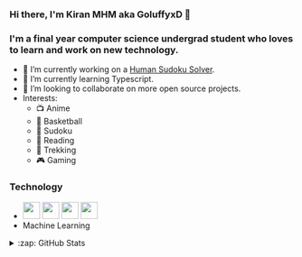 ### Hi there, I'm Kiran MHM aka GoluffyxD 👋 

### I'm a final year computer science undergrad student who loves to learn and work on new technology.
- 🔭 I’m currently working on a [Human Sudoku Solver](https://github.com/GoluffyxD/human-sudoku-solver).
- 🌱 I’m currently learning Typescript.
- 👯 I’m looking to collaborate on more open source projects.
- Interests: 
  * :tv: Anime
  * :basketball: Basketball
  * :newspaper: Sudoku
  * :book: Reading
  * :mount_fuji: Trekking
  * :video_game: Gaming

### Technology
* <img src = 'https://image.flaticon.com/icons/svg/1822/1822899.svg' height='30'/>  <img src = 'https://github.com/MarikIshtar007/MarikIshtar007/blob/master/images/js.svg' width='30'/>   <img src = 'https://github.com/MarikIshtar007/MarikIshtar007/blob/master/images/c-original.svg' width='30'/>   <img src = 'https://github.com/MarikIshtar007/MarikIshtar007/blob/master/images/cpp.svg' width='30'/>
* Machine Learning
<details>
  <summary>:zap: GitHub Stats</summary>

  <img align="left" alt="GoluffyxD's GitHub Stats" src="https://github-readme-stats.vercel.app/api?username=goluffyxd&show_icons=true&hide_border=true" />

</details>

